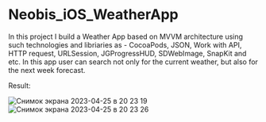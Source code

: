 # Neobis_iOS_WeatherApp
In this project I build a Weather App based on MVVM architecture using such technologies and libriaries as - CocoaPods, JSON, Work with API, HTTP request, URLSession, JGProgressHUD, SDWebImage, SnapKit and etc. In this app user can search not only for the current weather, but also for the next week forecast.

Result:

![Снимок экрана 2023-04-25 в 20 23 19](https://user-images.githubusercontent.com/114942562/234275311-8cfd46df-c1ea-4e66-a1fc-a488c07f27a4.png)
![Снимок экрана 2023-04-25 в 20 23 26](https://user-images.githubusercontent.com/114942562/234275328-49c3f02b-6f15-4562-969b-7decc65acee6.png)
